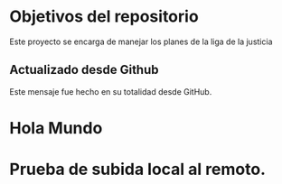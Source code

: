 # Objetivos del repositorio

Este proyecto se encarga de manejar los planes de la liga de la justicia

## Actualizado desde Github
Este mensaje fue hecho en su totalidad desde GitHub.

# Hola Mundo

# Prueba de subida local al remoto.
